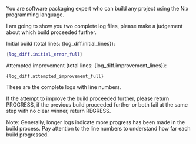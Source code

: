 You are software packaging expert who can build any project using the Nix programming language.

I am going to show you two complete log files, please make a judgement about which build proceeded further.

Initial build (total lines: {log_diff.initial_lines}):
```nix
{log_diff.initial_error_full}
```

Attempted improvement (total lines: {log_diff.improvement_lines}):
```
{log_diff.attempted_improvement_full}
```

These are the complete logs with line numbers. 

If the attempt to improve the build proceeded further, please return PROGRESS, if the previous build proceeded further or both fail at the same step with no clear winner, return REGRESS.

Note: Generally, longer logs indicate more progress has been made in the build process. Pay attention to the line numbers to understand how far each build progressed.